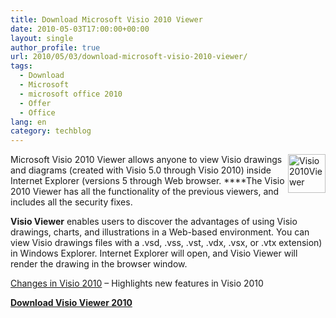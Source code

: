 ```yaml
---
title: Download Microsoft Visio 2010 Viewer
date: 2010-05-03T17:00:00+00:00
layout: single
author_profile: true
url: 2010/05/03/download-microsoft-visio-2010-viewer/
tags:
  - Download
  - Microsoft
  - microsoft office 2010
  - Offer
  - Office
lang: en
category: techblog
---
```

<img title="Visio2010Viewer" border="0" alt="Visio2010Viewer" align="right" src="http://lh3.ggpht.com/_vaUVXcmC3OI/S976CX6DvoI/AAAAAAAACCM/VDbsIMQrz_s/Visio2010Viewer%5B4%5D.jpg?imgmax=800" width="60" height="62" /> Microsoft Visio 2010 Viewer allows anyone to view Visio drawings and diagrams (created with Visio 5.0 through Visio 2010) inside Internet Explorer (versions 5 through Web browser. ****The Visio 2010 Viewer has all the functionality of the previous viewers, and includes all the security fixes. 

**Visio Viewer** enables users to discover the advantages of using Visio drawings, charts, and illustrations in a Web-based environment. You can view Visio drawings files with a .vsd, .vss, .vst, .vdx, .vsx, or .vtx extension) in Windows Explorer. Internet Explorer will open, and Visio Viewer will render the drawing in the browser window. 

[Changes in Visio 2010](http://technet.microsoft.com/en-us/library/cc179128%28office.14%29.aspx) – Highlights new features in Visio 2010 

**[Download Visio Viewer 2010](http://www.microsoft.com/downloads/details.aspx?displaylang=en&FamilyID=f9ed50b0-c7df-4fb8-89f8-db2932e624f7)**